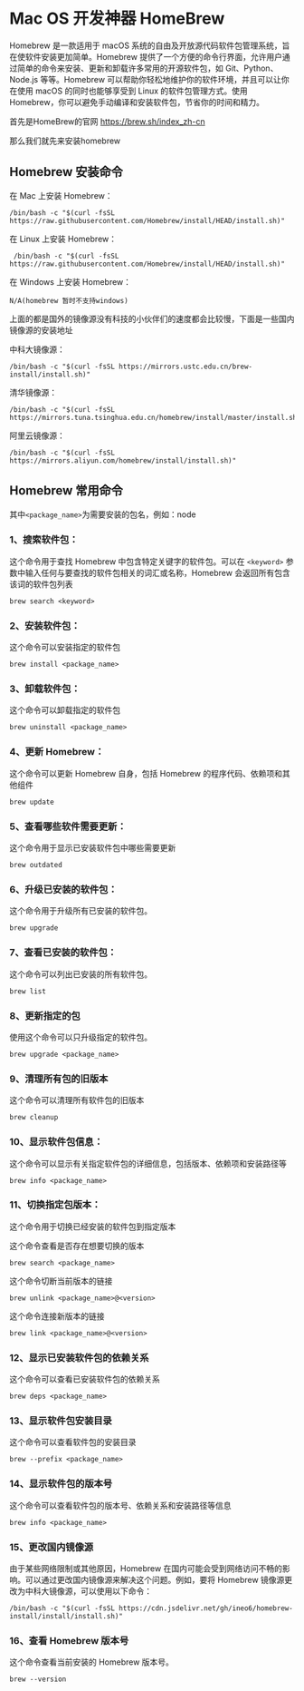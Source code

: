 # Mac OS 开发神器 HomeBrew 

Homebrew 是一款适用于 macOS 系统的自由及开放源代码软件包管理系统，旨在使软件安装更加简单。Homebrew 提供了一个方便的命令行界面，允许用户通过简单的命令来安装、更新和卸载许多常用的开源软件包，如 Git、Python、Node.js 等等。Homebrew 可以帮助你轻松地维护你的软件环境，并且可以让你在使用 macOS 的同时也能够享受到 Linux 的软件包管理方式。使用 Homebrew，你可以避免手动编译和安装软件包，节省你的时间和精力。

首先是HomeBrew的官网 https://brew.sh/index_zh-cn

那么我们就先来安装homebrew

## Homebrew 安装命令

在 Mac 上安装 Homebrew： 

```shell
/bin/bash -c "$(curl -fsSL https://raw.githubusercontent.com/Homebrew/install/HEAD/install.sh)"
```

在 Linux 上安装 Homebrew：

```shell
 /bin/bash -c "$(curl -fsSL https://raw.githubusercontent.com/Homebrew/install/HEAD/install.sh)"
```

在 Windows 上安装 Homebrew：

```shell
N/A(homebrew 暂时不支持windows)
```

上面的都是国外的镜像源没有科技的小伙伴们的速度都会比较慢，下面是一些国内镜像源的安装地址

中科大镜像源：

```shell
/bin/bash -c "$(curl -fsSL https://mirrors.ustc.edu.cn/brew-install/install.sh)"
```

清华镜像源：

```shell
/bin/bash -c "$(curl -fsSL https://mirrors.tuna.tsinghua.edu.cn/homebrew/install/master/install.sh)"
```

阿里云镜像源：

```shell
/bin/bash -c "$(curl -fsSL https://mirrors.aliyun.com/homebrew/install/install.sh)"
```

## Homebrew 常用命令

其中`<package_name>`为需要安装的包名，例如：node 

### 1、搜索软件包：

这个命令用于查找 Homebrew 中包含特定关键字的软件包。可以在 `<keyword>` 参数中输入任何与要查找的软件包相关的词汇或名称，Homebrew 会返回所有包含该词的软件包列表

```shell
brew search <keyword>
```

### 2、安装软件包：

这个命令可以安装指定的软件包

```shell
brew install <package_name>
```

### 3、卸载软件包：

这个命令可以卸载指定的软件包

```shell
brew uninstall <package_name>
```

### 4、更新 Homebrew：

这个命令可以更新 Homebrew 自身，包括 Homebrew 的程序代码、依赖项和其他组件

```shell
brew update
```

### 5、查看哪些软件需要更新：

这个命令用于显示已安装软件包中哪些需要更新

```shell
brew outdated
```

### 6、升级已安装的软件包：

这个命令用于升级所有已安装的软件包。

```shell
brew upgrade
```

### 7、查看已安装的软件包：

这个命令可以列出已安装的所有软件包。

```shell
brew list
```

### 8、更新指定的包

使用这个命令可以只升级指定的软件包。

```
brew upgrade <package_name>
```

### 9、清理所有包的旧版本

这个命令可以清理所有软件包的旧版本

```
brew cleanup
```

### 10、显示软件包信息：

这个命令可以显示有关指定软件包的详细信息，包括版本、依赖项和安装路径等

```shell
brew info <package_name>
```

### 11、切换指定包版本：

这个命令用于切换已经安装的软件包到指定版本

这个命令查看是否存在想要切换的版本

```shell
brew search <package_name>
```

这个命令切断当前版本的链接

```shell
brew unlink <package_name>@<version>
```

这个命令连接新版本的链接

```shell
brew link <package_name>@<version>
```

### 12、显示已安装软件包的依赖关系

这个命令可以查看已安装软件包的依赖关系

```shell
brew deps <package_name>
```

### 13、显示软件包安装目录

这个命令可以查看软件包的安装目录

```shell
brew --prefix <package_name>
```

### 14、显示软件包的版本号

这个命令可以查看软件包的版本号、依赖关系和安装路径等信息

```shell
brew info <package_name>
```

### 15、更改国内镜像源

由于某些网络限制或其他原因，Homebrew 在国内可能会受到网络访问不畅的影响。可以通过更改国内镜像源来解决这个问题。例如，要将 Homebrew 镜像源更改为中科大镜像源，可以使用以下命令：

```shell
/bin/bash -c "$(curl -fsSL https://cdn.jsdelivr.net/gh/ineo6/homebrew-install/install/install.sh)"
```

### 16、查看 Homebrew 版本号

这个命令查看当前安装的 Homebrew 版本号。

```shell
brew --version
```

